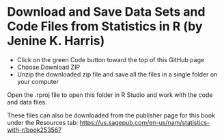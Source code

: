 # Download and Save Data Sets and Code Files from Statistics in R (by Jenine K. Harris)

* Click on the green Code button toward the top of this GitHub page
* Choose Download ZIP
* Unzip the downloaded zip file and save all the files in a single folder on your computer

Open the .rproj file to open this folder in R Studio and work with the code and data files.

These files can also be downloaded from the publisher page for this book under the Resources tab: https://us.sagepub.com/en-us/nam/statistics-with-r/book253567
